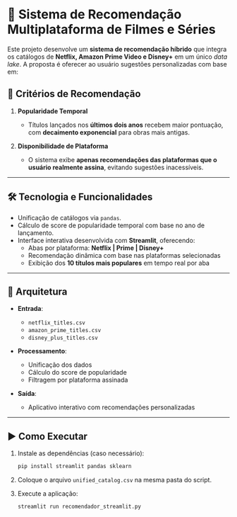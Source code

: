 # 🎥 Sistema de Recomendação Multiplataforma de Filmes e Séries

Este projeto desenvolve um **sistema de recomendação híbrido** que integra os catálogos de **Netflix, Amazon Prime Video e Disney+** em um único *data lake*. A proposta é oferecer ao usuário sugestões personalizadas com base em:

## 🧠 Critérios de Recomendação

1. **Popularidade Temporal**

   - Títulos lançados nos **últimos dois anos** recebem maior pontuação, com **decaimento exponencial** para obras mais antigas.

2. **Disponibilidade de Plataforma**

   - O sistema exibe **apenas recomendações das plataformas que o usuário realmente assina**, evitando sugestões inacessíveis.

---

## 🛠️ Tecnologia e Funcionalidades

- Unificação de catálogos via `pandas`.
- Cálculo de score de popularidade temporal com base no ano de lançamento.
- Interface interativa desenvolvida com **Streamlit**, oferecendo:
  - Abas por plataforma: **Netflix | Prime | Disney+**
  - Recomendação dinâmica com base nas plataformas selecionadas
  - Exibição dos **10 títulos mais populares** em tempo real por aba

---

## 📁 Arquitetura

- **Entrada**:

  - `netflix_titles.csv`
  - `amazon_prime_titles.csv`
  - `disney_plus_titles.csv`

- **Processamento**:

  - Unificação dos dados
  - Cálculo do score de popularidade
  - Filtragem por plataforma assinada

- **Saída**:

  - Aplicativo interativo com recomendações personalizadas

---

## ▶️ Como Executar

1. Instale as dependências (caso necessário):

   ```bash
   pip install streamlit pandas sklearn
   ```

2. Coloque o arquivo `unified_catalog.csv` na mesma pasta do script.

3. Execute a aplicação:

   ```bash
   streamlit run recomendador_streamlit.py
   ```

